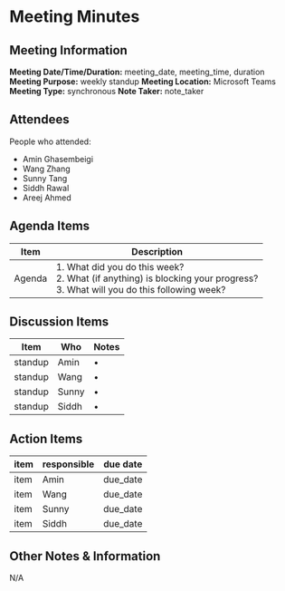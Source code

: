 # Meeting Minutes
## Meeting Information
**Meeting Date/Time/Duration:** meeting_date, meeting_time, duration 
**Meeting Purpose:** weekly standup
**Meeting Location:** Microsoft Teams
**Meeting Type:** synchronous
**Note Taker:** note_taker  

## Attendees
People who attended:
- Amin Ghasembeigi
- Wang Zhang
- Sunny Tang
- Siddh Rawal
- Areej Ahmed

## Agenda Items

Item | Description
---- | ----
Agenda | 1. What did you do this week?<br>2. What (if anything) is blocking your progress?<br>3. What will you do this following week?

## Discussion Items
Item | Who | Notes |
---- | ---- | ---- |
standup | Amin | • |
standup | Wang | • |
standup | Sunny | • |
standup | Siddh | • |

## Action Items
item | responsible | due date |
| ---- | ---- | ---- |
item | Amin | due_date ||
item | Wang | due_date ||
item | Sunny | due_date ||
item | Siddh | due_date ||

## Other Notes & Information
N/A